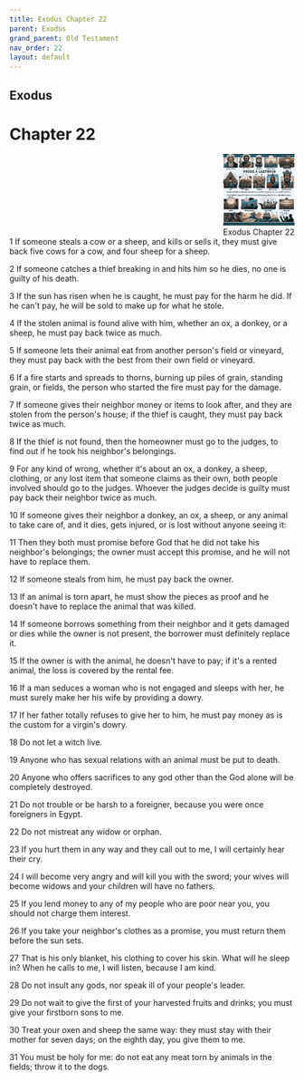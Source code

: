 ```yaml
---
title: Exodus Chapter 22
parent: Exodus
grand_parent: Old Testament
nav_order: 22
layout: default
---
```


## Exodus

# Chapter 22

<div style="clear: both; text-align: right;">
    <img src="/assets/Image/Exodus/500/22.jpg" alt="Exodus Chapter 22" class="chapter-image" style="max-width: 25%; height: auto;"/>
    <figcaption style="font-size: 14px;">Exodus Chapter 22</figcaption>
</div>
1 If someone steals a cow or a sheep, and kills or sells it, they must give back five cows for a cow, and four sheep for a sheep.

2 If someone catches a thief breaking in and hits him so he dies, no one is guilty of his death.

3 If the sun has risen when he is caught, he must pay for the harm he did. If he can't pay, he will be sold to make up for what he stole.

4 If the stolen animal is found alive with him, whether an ox, a donkey, or a sheep, he must pay back twice as much.

5 If someone lets their animal eat from another person's field or vineyard, they must pay back with the best from their own field or vineyard.

6 If a fire starts and spreads to thorns, burning up piles of grain, standing grain, or fields, the person who started the fire must pay for the damage.

7 If someone gives their neighbor money or items to look after, and they are stolen from the person's house; if the thief is caught, they must pay back twice as much.

8 If the thief is not found, then the homeowner must go to the judges, to find out if he took his neighbor's belongings.

9 For any kind of wrong, whether it's about an ox, a donkey, a sheep, clothing, or any lost item that someone claims as their own, both people involved should go to the judges. Whoever the judges decide is guilty must pay back their neighbor twice as much.

10 If someone gives their neighbor a donkey, an ox, a sheep, or any animal to take care of, and it dies, gets injured, or is lost without anyone seeing it:

11 Then they both must promise before God that he did not take his neighbor's belongings; the owner must accept this promise, and he will not have to replace them.

12 If someone steals from him, he must pay back the owner.

13 If an animal is torn apart, he must show the pieces as proof and he doesn't have to replace the animal that was killed.

14 If someone borrows something from their neighbor and it gets damaged or dies while the owner is not present, the borrower must definitely replace it.

15 If the owner is with the animal, he doesn't have to pay; if it's a rented animal, the loss is covered by the rental fee.

16 If a man seduces a woman who is not engaged and sleeps with her, he must surely make her his wife by providing a dowry.

17 If her father totally refuses to give her to him, he must pay money as is the custom for a virgin's dowry.

18 Do not let a witch live.

19 Anyone who has sexual relations with an animal must be put to death.

20 Anyone who offers sacrifices to any god other than the God alone will be completely destroyed.

21 Do not trouble or be harsh to a foreigner, because you were once foreigners in Egypt.

22 Do not mistreat any widow or orphan.

23 If you hurt them in any way and they call out to me, I will certainly hear their cry.

24 I will become very angry and will kill you with the sword; your wives will become widows and your children will have no fathers.

25 If you lend money to any of my people who are poor near you, you should not charge them interest.

26 If you take your neighbor's clothes as a promise, you must return them before the sun sets.

27 That is his only blanket, his clothing to cover his skin. What will he sleep in? When he calls to me, I will listen, because I am kind.

28 Do not insult any gods, nor speak ill of your people's leader.

29 Do not wait to give the first of your harvested fruits and drinks; you must give your firstborn sons to me.

30 Treat your oxen and sheep the same way: they must stay with their mother for seven days; on the eighth day, you give them to me.

31 You must be holy for me: do not eat any meat torn by animals in the fields; throw it to the dogs.


